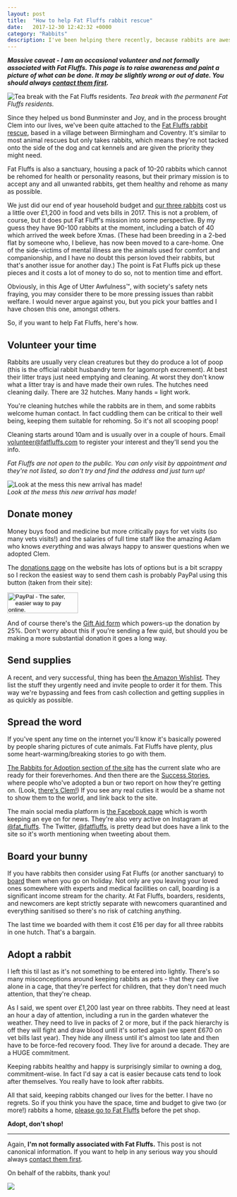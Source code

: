 ```yaml
---
layout: post
title:  "How to help Fat Fluffs rabbit rescue"
date:   2017-12-30 12:42:32 +0000
category: "Rabbits"
description: I've been helping there recently, because rabbits are awesome. There are a number of ways you can help too. 
---
```


***Massive caveat - I am an occasional volunteer and not formally associated with Fat Fluffs. This page is to raise awareness and paint a picture of what can be done. It may be slightly wrong or out of date. You should always [contact them first](http://www.fatfluffs.com/contact/).*** 

![Tea break with the Fat Fluffs residents.](http://blog.peteashton.com/images/fatfluffs1.jpg)
*Tea break with the permanent Fat Fluffs residents.*

Since they helped us bond Bunminster and Joy, and in the process brought Clem into our lives, we've been quite attached to the [Fat Fluffs rabbit rescue](http://www.fatfluffs.com), based in a village between Birmingham and Coventry. It's similar to most animal rescues but only takes rabbits, which means they're not tacked onto the side of the dog and cat kennels and are given the priority they might need. 

Fat Fluffs is also a sanctuary, housing a pack of 10-20 rabbits which cannot be rehomed for health or personality reasons, but their primary mission is to accept any and all unwanted rabbits, get them healthy and rehome as many as possible. 

We just did our end of year household budget and [our three rabbits](http://bunminster.uk) cost us a little over £1,200 in food and vets bills in 2017. This is not a problem, of course, but it does put Fat Fluff's mission into some perspective. By my guess they have 90-100 rabbits at the moment, including a batch of 40 which arrived the week before Xmas. (These had been breeding in a 2-bed flat by someone who, I believe, has now been moved to a care-home. One of the side-victims of mental illness are the animals used for comfort and companionship, and I have no doubt this person loved their rabbits, but that's another issue for another day.) The point is Fat Fluffs pick up these pieces and it costs a lot of money to do so, not to mention time and effort. 

Obviously, in this Age of Utter Awfulness&#8482;, with society's safety nets fraying, you may consider there to be more pressing issues than rabbit welfare. I would never argue against you, but you pick your battles and I have chosen this one, amongst others. 

So, if you want to help Fat Fluffs, here's how. 

## Volunteer your time

Rabbits are usually very clean creatures but they do produce a lot of poop (this is the official rabbit husbandry term for lagomorph excrement). At best their litter trays just need emptying and cleaning. At worst they don't know what a litter tray is and have made their own rules. The hutches need cleaning daily. There are 32 hutches. Many hands = light work.

You're cleaning hutches while the rabbits are in them, and some rabbits welcome human contact. In fact cuddling them can be critical to their well being, keeping them suitable for rehoming. So it's not all scooping poop!

Cleaning starts around 10am and is usually over in a couple of hours. Email volunteer@fatfluffs.com to register your interest and they'll send you the info. 

*Fat Fluffs are not open to the public. You can only visit by appointment and they're not listed, so don't try and find the address and just turn up!*

![Look at the mess this new arrival has made!](http://blog.peteashton.com/images/fatfluffs2.jpg)  
*Look at the mess this new arrival has made!*


## Donate money

Money buys food and medicine but more critically pays for vet visits (so many vets visits!) and the salaries of full time staff like the amazing Adam who knows *everything* and was always happy to answer questions when we adopted Clem. 

The [donations page](http://www.fatfluffs.com/donate/) on the website has lots of options but is a bit scrappy so I reckon the easiest way to send them cash is probably PayPal using this button (taken from their site):

<form action="https://www.paypal.com/cgi-bin/webscr" accept-charset="UNKNOWN" enctype="application/x-www-form-urlencoded" method="post">
<input name="cmd" type="hidden" value="_s-xclick" /><input name="hosted_button_id" type="hidden" value="3CBSBJJ2DHAQ2" /><input style="width: 160px; height: 47px;" alt="PayPal - The safer, easier way to pay online." name="submit" src="https://www.paypalobjects.com/en_US/GB/i/btn/btn_donateCC_LG.gif" type="image" />
</form>

And of course there's the [Gift Aid form](http://www.fatfluffs.com/media/website/file/FF_Gift_Aid_Declaration_April_2011.pdf) which powers-up the donation by 25%. Don't worry about this if you're sending a few quid, but should you be making a more substantial donation it goes a long way. 

## Send supplies

A recent, and very successful, thing has been [the Amazon Wishlist](http://amzn.eu/0Vprfmq). They list the stuff they urgently need and invite people to order it for them. This way we're bypassing and fees from cash collection and getting supplies in as quickly as possible. 

## Spread the word

If you've spent any time on the internet you'll know it's basically powered by people sharing pictures of cute animals. Fat Fluffs have plenty, plus some heart-warming/breaking stories to go with them. 

[The Rabbits for Adoption section of the site](http://www.fatfluffs.com/rabbit/list/) has the current slate who are ready for their foreverhomes. And then there are the [Success Stories](http://www.fatfluffs.com/article/list/), where people who've adopted a bun or two report on how they're getting on. (Look, [there's Clem!](http://www.fatfluffs.com/article/149/)) If you see any real cuties it would be a shame not to show them to the world, and link back to the site. 

The main social media platform is [the Facebook page](https://www.facebook.com/fatfluffs/) which is worth keeping an eye on for news. They're also very active on Instagram at [@fat_fluffs](https://www.instagram.com/fat_fluffs/). The Twitter, [@fatfluffs](https://twitter.com/fatfluffs), is pretty dead but does have a link to the site so it's worth mentioning when tweeting about them. 

## Board your bunny

If you have rabbits then consider using Fat Fluffs (or another sanctuary) to [board](http://www.fatfluffs.com/boarding/) them when you go on holiday. Not only are you leaving your loved ones somewhere with experts and medical facilities on call, boarding is a significant income stream for the charity. At Fat Fluffs, boarders, residents, and newcomers are kept strictly separate with newcomers quarantined and everything sanitised so there's no risk of catching anything.

The last time we boarded with them it cost £16 per day for all three rabbits in one hutch. That's a bargain. 

## Adopt a rabbit

I left this til last as it's not something to be entered into lightly. There's so many misconceptions around keeping rabbits as pets - that they can live alone in a cage, that they're perfect for children, that they don't need much attention, that they're cheap. 

As I said, we spent over £1,200 last year on three rabbits. They need at least an hour a day of attention, including a run in the garden whatever the weather. They need to live in packs of 2 or more, but if the pack hierarchy is off they will fight and draw blood until it's sorted again (we spent £670 on vet bills last year). They hide any illness until it's almost too late and then have to be force-fed recovery food. They live for around a decade. They are a HUGE commitment. 

Keeping rabbits healthy and happy is surprisingly similar to owning a dog, commitment-wise. In fact I'd say a cat is easier because cats tend to look after themselves. You really have to look after rabbits. 

All that said, keeping rabbits changed our lives for the better. I have no regrets. So if you think you have the space, time and budget to give two (or more!) rabbits a home, [please go to Fat Fluffs](http://www.fatfluffs.com/rabbit/list/) before the pet shop.

**Adopt, don't shop!** 

* * *

Again, **I'm not formally associated with Fat Fluffs.** This post is not canonical information. If you want to help in any serious way you should always [contact them first](http://www.fatfluffs.com/contact/). 

On behalf of the rabbits, thank you! 

![](http://blog.peteashton.com/images/fatfluffs3.jpg) 